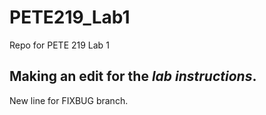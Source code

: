 # PETE219_Lab1
Repo for PETE 219 Lab 1

## Making an edit for the _lab instructions_.

New line for FIXBUG branch.
